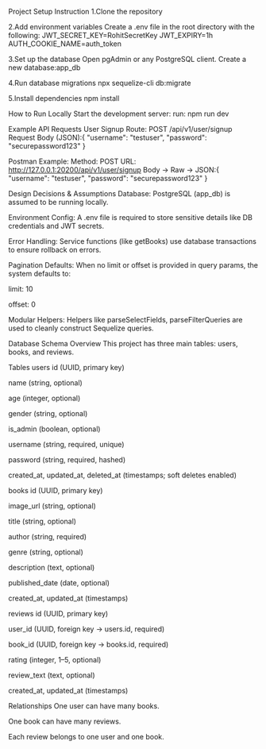 Project Setup Instruction
 1.Clone the repository

 2.Add environment variables
   Create a .env file in the root directory with the following:
    JWT_SECRET_KEY=RohitSecretKey
    JWT_EXPIRY=1h
    AUTH_COOKIE_NAME=auth_token

 3.Set up the database
   Open pgAdmin or any PostgreSQL client.
   Create a new database:app_db

 4.Run database migrations
   npx sequelize-cli db:migrate

 5.Install dependencies
    npm install

How to Run Locally
 Start the development server:
 run: npm run dev

Example API Requests
 User Signup
 Route:
 POST /api/v1/user/signup
 Request Body (JSON):{
  "username": "testuser",
  "password": "securepassword123"
}

Postman Example:
 Method: POST
 URL: http://127.0.0.1:20200/api/v1/user/signup
 Body → Raw → JSON:{
  "username": "testuser",
  "password": "securepassword123"
}


Design Decisions & Assumptions
 Database:
 PostgreSQL (app_db) is assumed to be running locally.

 Environment Config:
 A .env file is required to store sensitive details like DB credentials and JWT secrets.

 Error Handling:
 Service functions (like getBooks) use database transactions to ensure rollback on errors.

 Pagination Defaults:
 When no limit or offset is provided in query params, the system defaults to:

 limit: 10 

 offset: 0 

 Modular Helpers:
 Helpers like parseSelectFields, parseFilterQueries are used to cleanly construct Sequelize queries.


  Database Schema Overview
This project has three main tables: users, books, and reviews.

Tables
 users
id (UUID, primary key)

name (string, optional)

age (integer, optional)

gender (string, optional)

is_admin (boolean, optional)

username (string, required, unique)

password (string, required, hashed)

created_at, updated_at, deleted_at (timestamps; soft deletes enabled)

books
id (UUID, primary key)

image_url (string, optional)

title (string, optional)

author (string, required)

genre (string, optional)

description (text, optional)

published_date (date, optional)

created_at, updated_at (timestamps)

reviews
id (UUID, primary key)

user_id (UUID, foreign key → users.id, required)

book_id (UUID, foreign key → books.id, required)

rating (integer, 1–5, optional)

review_text (text, optional)

created_at, updated_at (timestamps)

Relationships
One user can have many books.

One book can have many reviews.

Each review belongs to one user and one book.

